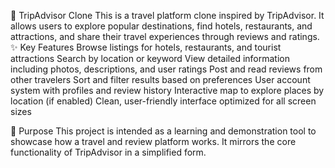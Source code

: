 🧳 TripAdvisor Clone
This is a travel platform clone inspired by TripAdvisor. It allows users to explore popular destinations, find hotels, restaurants, and attractions, and share their travel experiences through reviews and ratings.
✨ Key Features
Browse listings for hotels, restaurants, and tourist attractions
Search by location or keyword
View detailed information including photos, descriptions, and user ratings
Post and read reviews from other travelers
Sort and filter results based on preferences
User account system with profiles and review history
Interactive map to explore places by location (if enabled)
Clean, user-friendly interface optimized for all screen sizes

📌 Purpose
This project is intended as a learning and demonstration tool to showcase how a travel and review platform works. It mirrors the core functionality of TripAdvisor in a simplified form.
